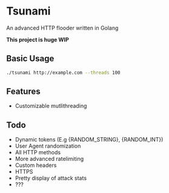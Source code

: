 # Tsunami
An advanced HTTP flooder written in Golang

__This project is huge WIP__

## Basic Usage
```bash
./tsunami http://example.com --threads 100
```

## Features
- Customizable mutlithreading

## Todo
 - Dynamic tokens (E.g {RANDOM_STRING}, {RANDOM_INT})
 - User Agent randomization
 - All HTTP methods
 - More advanced ratelimiting
 - Custom headers
 - HTTPS
 - Pretty display of attack stats
 - ???